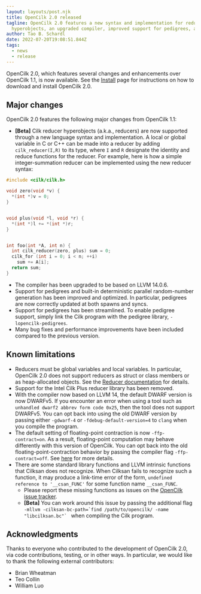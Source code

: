 ```yaml
---
layout: layouts/post.njk
title: OpenCilk 2.0 released
tagline: OpenCilk 2.0 features a new syntax and implementation for reducer
  hyperobjects, an upgraded compiler, improved support for pedigrees, and more.
author: Tao B. Schardl
date: 2022-07-20T19:08:51.844Z
tags:
  - news
  - release
---
```

OpenCilk 2.0, which features several changes and enhancements over OpenCilk 1.1, is now available.  See the [Install](doc/users-guide/install) page for instructions on how to download and install OpenCilk 2.0.

## Major changes

OpenCilk 2.0 features the following major changes from OpenCilk 1.1:
- **[Beta]** Cilk reducer hyperobjects (a.k.a., reducers) are now supported through a new language syntax and implementation.  A local or global variable in C or C++ can be made into a reducer by adding `cilk_reducer(I,R)` to its type, where `I` and `R` designate the identity and reduce functions for the reducer.  For example, here is how a simple integer-summation reducer can be implemented using the new reducer syntax:
```c
#include <cilk/cilk.h>

void zero(void *v) {
  *(int *)v = 0;
}


void plus(void *l, void *r) {
  *(int *)l += *(int *)r;
}


int foo(int *A, int n) {
  int cilk_reducer(zero, plus) sum = 0;
  cilk_for (int i = 0; i < n; ++i)
    sum += A[i];
  return sum;
}
```

- The compiler has been upgraded to be based on LLVM 14.0.6.
- Support for pedigrees and built-in deterministic parallel random-number generation has been improved and optimized.  In particular, pedigrees are now correctly updated at both spawns and syncs.
- Support for pedigrees has been streamlined.  To enable pedigree support, simply link the Cilk program with the pedigree library, `-lopencilk-pedigrees`.
- Many bug fixes and performance improvements have been included compared to the previous version.

## Known limitations
- Reducers must be global variables and local variables.  In particular, OpenCilk 2.0 does not support reducers as struct or class members or as heap-allocated objects.  See the [Reducer documentation](doc/reference/reducers) for details.
- Support for the Intel Cilk Plus reducer library has been removed.
- With the compiler now based on LLVM 14, the default DWARF version is now DWARFv5.  If you encounter an error when using a tool such as `unhandled dwarf2 abbrev form code 0x25`, then the tool does not support DWARFv5.  You can opt back into using the old DWARF version by passing either `-gdwarf-4` or `-fdebug-default-version=4` to `clang` when you compile the program.
- The default setting of floating-point contraction is now `-ffp-contract=on`.  As a result, floating-point computation may behave differently with this version of OpenCilk.  You can opt back into the old floating-point-contraction behavior by passing the compiler flag `-ffp-contract=off`.  See [here](https://releases.llvm.org/14.0.0/tools/clang/docs/ReleaseNotes.html#floating-point-support-in-clang) for more details.
- There are some standard library functions and LLVM intrinsic functions that Cilksan does not recognize.  When Cilksan fails to recognize such a function, it may produce a link-time error of the form, `undefined reference to '__csan_FUNC'` for some function name `__csan_FUNC`.
  - Please report these missing functions as issues on the [OpenCilk issue tracker](https://github.com/OpenCilk/opencilk-project/issues).
  - **[Beta]** You can work around this issue by passing the additional flag ``-mllvm -cilksan-bc-path=`find /path/to/opencilk/ -name "libcilksan.bc"` `` when compiling the Cilk program.

## Acknowledgments

Thanks to everyone who contributed to the development of OpenCilk 2.0, via code contributions, testing, or in other ways.  In particular, we would like to thank the following external contributors:
- Brian Wheatman
- Teo Collin
- William Luo